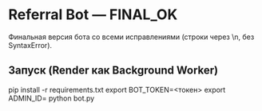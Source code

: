 # Referral Bot — FINAL_OK

Финальная версия бота со всеми исправлениями (строки через \n, без SyntaxError).

## Запуск (Render как Background Worker)
pip install -r requirements.txt
export BOT_TOKEN=<токен>
export ADMIN_ID=<id>
python bot.py
